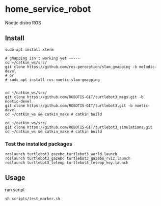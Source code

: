 # home_service_robot

Noetic distro ROS

## Install

```
sudo apt install xterm

# gmapping isn't working yet -----
cd ~/catkin_ws/src/
git clone https://github.com/ros-perception/slam_gmapping -b melodic-devel
# or
# sudo apt install ros-noetic-slam-gmapping


cd ~/catkin_ws/src/
git clone https://github.com/ROBOTIS-GIT/turtlebot3_msgs.git -b noetic-devel
git clone https://github.com/ROBOTIS-GIT/turtlebot3.git -b noetic-devel
cd ~/catkin_ws && catkin_make # catkin build

cd ~/catkin_ws/src/
git clone https://github.com/ROBOTIS-GIT/turtlebot3_simulations.git
cd ~/catkin_ws && catkin_make # catkin build
```
<!-- 
git clone https://github.com/ros-perception/slam_gmapping
git clone https://github.com/turtlebot/turtlebot
git clone https://github.com/turtlebot/turtlebot_interactions
git clone https://github.com/turtlebot/turtlebot_simulator
cd ~/catkin_ws/
source devel/setup.bash
rosdep -i install gmapping
rosdep -i install turtlebot_teleop
rosdep -i install turtlebot_rviz_launchers
rosdep -i install turtlebot_gazebo
catkin_make // catkin build
source devel/setup.bash 

```
sudo apt-get install ros-kinetic-turtlebot ros-kinetic-turtlebot-apps ros-kinetic-turtlebot-interactions ros-kinetic-turtlebot-simulator ros-kinetic-kobuki-ftdi ros-kinetic-ar-track-alvar-msgs
```

The vm had an error, but this shouldn't be present in a fresh install

```
git clone git://github.com/ros/rospkg.git
python setup.py install --user
``` 
or (this works for me!)

```
apt-get install python-rospkg
```
-->

### Test the installed packages

```
roslaunch turtlebot3_gazebo turtlebot3_world.launch
roslaunch turtlebot3_gazebo turtlebot3_gazebo_rviz.launch
roslaunch turtlebot3_teleop turtlebot3_teleop_key.launch
```
<!-- roslaunch turtlebot3_gazebo gmapping_demo.launch
roslaunch turtlebot_rviz_launchers view_navigation.launch -->

## Usage

run script

```
sh scripts/test_marker.sh
```
<!-- 
Create a map driving the robot throught the world. before close de gmapping and rviz terminals, save the map,

```
rosrun map_server map_saver -f ~/gmapping_01
``` -->


